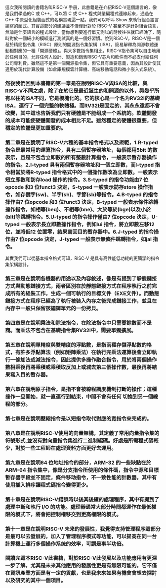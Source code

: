 這次我所閱讀的書籍名叫RISC-V 手册，此書籍是在介紹RISC-V這個語言的，像是我們學過的C 或 C++，可以將 C 或 C++ 程式與彙編程式連線起來，通過在 C++ 中原型化組裝函式的名稱實現這一點。我們可以呼叫 Show 來執行組合語言編寫的函式。其實這部分的建議並不僅僅針對於 RISC-V 甚至不是針對組合語言，無論是什麼語言的程式設計，當你想到要進行單元測試的時候往往就已經晚了，隨時對於一個細小的模組進行測試真的是一個好習慣。說到RISC-V，RISC-V是一個基於精簡指令集（RISC）原則的開源指令集架構（ISA），簡易解釋為開源軟體運動相對應的一種「開源硬體」。與大多數指令集相比，RISC-V指令集可以自由地用於任何目的，允許任何人設計、製造和銷售RISC-V芯片和軟件而不必支付給任何公司專利費。雖然這不是第一個開源指令集，但它具有重要意義，因為其設計使其適用於現代計算設備（如倉庫規模雲計算機、高端移動電話和微小嵌入式系統）。

### 然後我們回到本書籍的第一章是在說明RISC-V與ISA的比較，與RISC-V不同之處，除了在於它是最近誕生的和開源的以外，與幾乎所有以往的ISA不同，它是模塊化的。它的核心是一个名为RV32I的基礎ISA，運行了一個完整的軟體棧。而RV32I是固定的，其永永遠都不會改變，其中這也告訴我們只有硬體是不能组成一个系統的。軟體開發的成本可能使硬體開發的成本相比不足。雖然穩定的硬體很重要，但穩定的軟體是更加重要的。


### 第二章是在說明了RISC-V六種的基本指令格式以及規範，1.R-typed 指令是最常用的運算指令，具有三個暫存器地址，每個都用5bit 的數表示，且是不包含立即數的所有整數計算指令，一般表示暫存器操作的指令。2.I-typed 具有兩個暫存器地址和一個立即數，而I-typed 指令相當於將R-typed 指令格式中的一個操作數改為立即數。一般表示短立即數和訪存load 操作的指令。3.S-typed 的指令功能由7 位opcode 和3 位funct3 決定，S-typed 一般表示訪存store 操作指令，如存儲字(sw)、半字(sh)、字節(sb)等指令。4.B-typed 的指令操作由7 位opcode 和3 位funct3 決定，B-typed 一般表示條件跳轉操作指令，如相等(beq)、不相等(bne)、大於等於(bge)以及小於(blt)等跳轉指令。5.U-typed 的指令操作僅由7 位opcode 決定，U-typed 一般表示長立即數操作指令，例如lui 指令，將立即數左移12 位，並將低12 位置零，結果寫回目的暫存器中。6.J-typed 的指令操作由7 位opcode 決定，J-typed 一般表示無條件跳轉指令，如jal 指令。
其實我們可以從基本指令格式可知，RISC-V 是具有高性能低功耗的更簡潔的指令集架構設計。


### 第三章是在說明各機器的用途以及內容敘述，像是有提到了靜態鏈接方式與動態鏈接方式，兩者區別在於靜態鏈接方式在程序執行之前完成所有的組裝工作，生成一個可執行的目標文件（EXE文件）。而動態鏈接方式在程序已經為了執行被裝入內存之後完成鏈接工作，並且在內存中一般只保留該編譯單元的一份拷貝。
 

### 第四章是在說明乘法和除法指令，在除法指令中只需要餘數而不是商。而乘法不包含在基礎指令集RV32I中，需要單獨擴展。


### 第五章在說明單精度與雙精度的浮點數，是指兩種存儲浮點數的格式，有許多浮點算法（例如矩陣乘法）在執行完乘法運算後會立即執行一條加法或減法指令，因此提供多操作融合指令，用於將兩個操作數相乘後再將乘積或乘積取反加上或減去第三個操作數，最後再將結果寫入目的暫存器。


### 第六章在說明原子指令，是指不會被線程調度機制打斷的操作；這種操作一旦開始，就一直運行到結束，中間不會有任何 切換到另一個線程的部分。


### 第七章是在說明壓縮指令是以短指令取代對應的宽指令來完成的。

### 第八章是在說明RISC-V使用的向量架構，其定義了常用向量指令集的符號形式,並沒有對向量指令集進行二進制編碼。好處是所需程式碼較少，對於一些工程師在處理資料方面更好去運用。


### 第九章是在說明64 位地址指令的部分，ARM-32 的一些缺點在於ARM-64 指令集中，像是分支指令所使用的條件碼，指令中源和目標暫存器字段並不固定，條件移动指令，不一致性能的計數器，其中有使用插入排序讓程式碼指令變得更少。


### 第十章是在說明RISC-V錯誤時以後其後續的處理程序，其中有提到了處理中斷和執行 I/O 的功能。處理器通常大部分時間都運作在最低權限的模式下，將會把控制權移交到更高權限的模式。


### 第十一章是在說明RISC-V 未来的發展性，我覺得支持管理程序這部分是最可以去發展的，加入了管理程序模式等功能，可以提高在同一台計算機上運行多個操作系统的效率，可謂是事半功倍。


### 閱讀完這本RISC-V此書籍，對於RISC-V此發展以及功能應用有更深一步了解，尤其是未來其他應用的發展性更是有無限可能的，它不僅在資訊產業方面是有一定的貢獻，也是我未來如果有機會會想去探討以及研究的其中一個項目。

